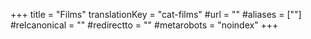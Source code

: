 +++
title = "Films"
translationKey = "cat-films"
#url = ""
#aliases = [""]
#relcanonical = ""
#redirectto = ""
#metarobots = "noindex"
+++
